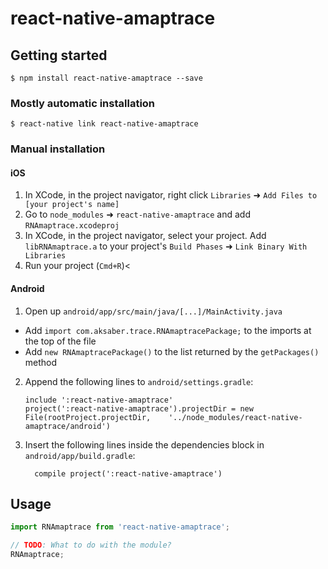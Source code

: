 
# react-native-amaptrace

## Getting started

`$ npm install react-native-amaptrace --save`

### Mostly automatic installation

`$ react-native link react-native-amaptrace`

### Manual installation


#### iOS

1. In XCode, in the project navigator, right click `Libraries` ➜ `Add Files to [your project's name]`
2. Go to `node_modules` ➜ `react-native-amaptrace` and add `RNAmaptrace.xcodeproj`
3. In XCode, in the project navigator, select your project. Add `libRNAmaptrace.a` to your project's `Build Phases` ➜ `Link Binary With Libraries`
4. Run your project (`Cmd+R`)<

#### Android

1. Open up `android/app/src/main/java/[...]/MainActivity.java`
  - Add `import com.aksaber.trace.RNAmaptracePackage;` to the imports at the top of the file
  - Add `new RNAmaptracePackage()` to the list returned by the `getPackages()` method
2. Append the following lines to `android/settings.gradle`:
  	```
  	include ':react-native-amaptrace'
  	project(':react-native-amaptrace').projectDir = new File(rootProject.projectDir, 	'../node_modules/react-native-amaptrace/android')
  	```
3. Insert the following lines inside the dependencies block in `android/app/build.gradle`:
  	```
      compile project(':react-native-amaptrace')
  	```


## Usage
```javascript
import RNAmaptrace from 'react-native-amaptrace';

// TODO: What to do with the module?
RNAmaptrace;
```
  